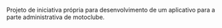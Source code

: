Projeto de iniciativa própria para desenvolvimento de um aplicativo para a parte administrativa de motoclube.

